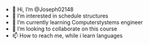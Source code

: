 - 👋 Hi, I’m @Joseph02148
- 👀 I’m interested in schedule structures
- 🌱 I’m currently learning Computerstystems engineer
- 💞️ I’m looking to collaborate on this course
- 📫 How to reach me, while i learn languages

<!---
Joseph02148/Joseph02148 is a ✨ special ✨ repository because its `README.md` (this file) appears on your GitHub profile.
You can click the Preview link to take a look at your changes.
--->
